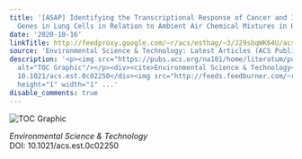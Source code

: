 ```yaml
---
title: '[ASAP] Identifying the Transcriptional Response of Cancer and Inflammation-Related
  Genes in Lung Cells in Relation to Ambient Air Chemical Mixtures in Houston, Texas'
date: '2020-10-16'
linkTitle: http://feedproxy.google.com/~r/acs/esthag/~3/J29sbqWK64U/acs.est.0c02250
source: 'Environmental Science & Technology: Latest Articles (ACS Publications)'
description: '<p><img src="https://pubs.acs.org/na101/home/literatum/publisher/achs/journals/content/esthag/0/esthag.ahead-of-print/acs.est.0c02250/20201016/images/medium/es0c02250_0004.gif"
  alt="TOC Graphic"/></p><div><cite>Environmental Science & Technology</cite></div><div>DOI:
  10.1021/acs.est.0c02250</div><img src="http://feeds.feedburner.com/~r/acs/esthag/~4/J29sbqWK64U"
  height="1" width="1" ...'
disable_comments: true
---
```

<p><img src="https://pubs.acs.org/na101/home/literatum/publisher/achs/journals/content/esthag/0/esthag.ahead-of-print/acs.est.0c02250/20201016/images/medium/es0c02250_0004.gif" alt="TOC Graphic"/></p><div><cite>Environmental Science & Technology</cite></div><div>DOI: 10.1021/acs.est.0c02250</div><img src="http://feeds.feedburner.com/~r/acs/esthag/~4/J29sbqWK64U" height="1" width="1" ...